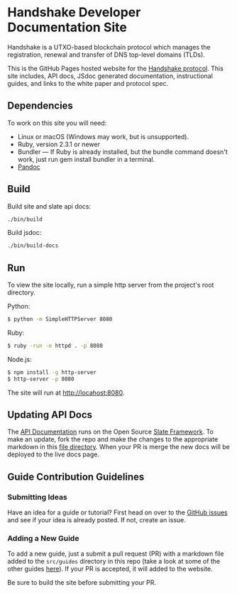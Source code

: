 # Handshake Developer Documentation Site
Handshake is a UTXO-based blockchain protocol which manages the
registration, renewal and transfer of DNS top-level domains (TLDs).

This is the GitHub Pages hosted website for the
[Handshake protocol](https://handshake-org.github.io).
This site includes, API docs, JSdoc generated documentation,
instructional guides, and links to the white paper and
protocol spec.

## Dependencies
To work on this site you will need:
- Linux or macOS (Windows may work, but is unsupported).
- Ruby, version 2.3.1 or newer
- Bundler — If Ruby is already installed, but the bundle command doesn't work,
just run gem install bundler in a terminal.
- [Pandoc](https://pandoc.org/installing.html)

## Build

Build site and slate api docs:
```bash
./bin/build
```

Build jsdoc:
```bash
./bin/build-docs
```

## Run
To view the site locally, run a simple http server from the project's
root directory. 

Python:

```bash
$ python -m SimpleHTTPServer 8080
```

Ruby:
```bash
$ ruby -run -e httpd . -p 8080
```

Node.js:
```bash
$ npm install -g http-server
$ http-server -p 8080
```

The site will run at [http://locahost:8080](http://localhost:8080).

## Updating API Docs
The [API Documentation](https://handshake-org.github.io/api-docs/index.html)
runs on the Open Source [Slate Framework](https://github.com/lord/slate).
To make an update, fork the repo and make the changes to the appropriate
markdown in this [file directory](https://github.com/handshake-org/handshake-org.github.io/tree/master/src/api-docs/source/includes/).
When your PR is merge the new docs will be deployed to the live docs page.

## Guide Contribution Guidelines
### Submitting Ideas
Have an idea for a guide or tutorial? First head on over to the
[GitHub issues](https://github.com/handshake-org/handshake-org.github.io/issues)
and see if your idea is already posted. If not, create an issue.

### Adding a New Guide
To add a new guide, just a submit a pull request (PR) with a markdown
file added to the `src/guides` directory in this repo (take a look at
some of the other guides [here](https://github.com/handshake-org/handshake-org.github.io/tree/master/src/guides)).
If your PR is accepted, it will added to the website.

Be sure to build the site before submitting your PR.
